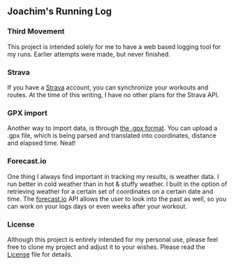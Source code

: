 ## Joachim's Running Log 

### Third Movement

This project is intended solely for me to have a web based logging tool for my runs. 
Earlier attempts were made, but never finished. 

### Strava

If you have a [Strava](http://strava.com) account, you can synchronize your workouts
and routes. At the time of this writing, I have no other plans for the Strava API.

### GPX import

Another way to import data, is through [the .gpx format](http://www.topografix.com/gpx.asp). 
You can upload a .gpx file, which is being parsed and translated into coordinates, 
distance and elapsed time. Neat!

### Forecast.io

One thing I always find important in tracking my results, is weather data. I run 
better in cold weather than in hot & stuffy weather. I built in the option of 
retrieving weather for a certain set of coordinates on a certain date and time. 
The [forecast.io](https://forecast.io) API allows the user to look into the past 
as well, so you can work on your logs days or even weeks after your workout.

### License

Although this project is entirely intended for my personal use, please feel free 
to clone my project and adjust it to your wishes. Please read the [License](license.md) 
file for details.